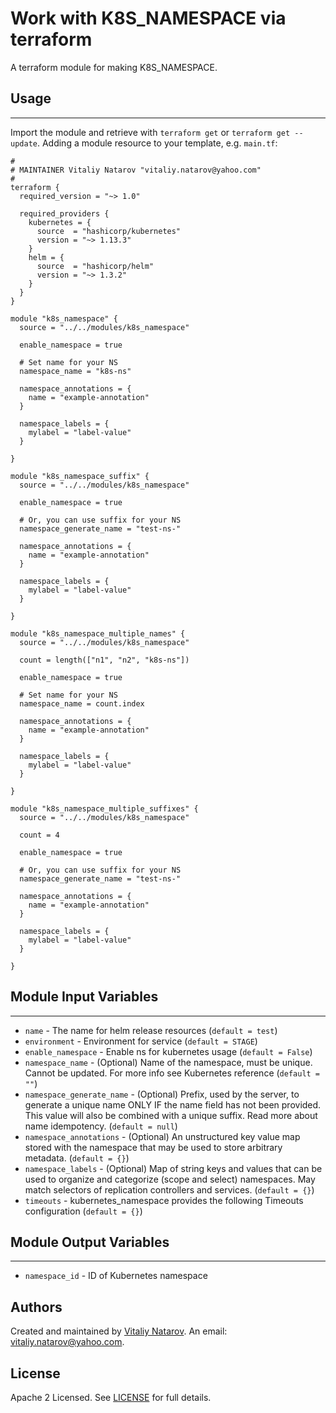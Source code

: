 # Work with K8S_NAMESPACE via terraform

A terraform module for making K8S_NAMESPACE.


## Usage
----------------------
Import the module and retrieve with ```terraform get``` or ```terraform get --update```. Adding a module resource to your template, e.g. `main.tf`:

```
#
# MAINTAINER Vitaliy Natarov "vitaliy.natarov@yahoo.com"
#
terraform {
  required_version = "~> 1.0"

  required_providers {
    kubernetes = {
      source  = "hashicorp/kubernetes"
      version = "~> 1.13.3"
    }
    helm = {
      source  = "hashicorp/helm"
      version = "~> 1.3.2"
    }
  }
}

module "k8s_namespace" {
  source = "../../modules/k8s_namespace"

  enable_namespace = true

  # Set name for your NS
  namespace_name = "k8s-ns"

  namespace_annotations = {
    name = "example-annotation"
  }

  namespace_labels = {
    mylabel = "label-value"
  }

}

module "k8s_namespace_suffix" {
  source = "../../modules/k8s_namespace"

  enable_namespace = true

  # Or, you can use suffix for your NS
  namespace_generate_name = "test-ns-"

  namespace_annotations = {
    name = "example-annotation"
  }

  namespace_labels = {
    mylabel = "label-value"
  }

}

module "k8s_namespace_multiple_names" {
  source = "../../modules/k8s_namespace"

  count = length(["n1", "n2", "k8s-ns"])

  enable_namespace = true

  # Set name for your NS
  namespace_name = count.index

  namespace_annotations = {
    name = "example-annotation"
  }

  namespace_labels = {
    mylabel = "label-value"
  }

}

module "k8s_namespace_multiple_suffixes" {
  source = "../../modules/k8s_namespace"

  count = 4

  enable_namespace = true

  # Or, you can use suffix for your NS
  namespace_generate_name = "test-ns-"

  namespace_annotations = {
    name = "example-annotation"
  }

  namespace_labels = {
    mylabel = "label-value"
  }

}
```

## Module Input Variables
----------------------
- `name` - The name for helm release resources (`default = test`)
- `environment` - Environment for service (`default = STAGE`)
- `enable_namespace` - Enable ns for kubernetes usage (`default = False`)
- `namespace_name` - (Optional) Name of the namespace, must be unique. Cannot be updated. For more info see Kubernetes reference (`default = ""`)
- `namespace_generate_name` - (Optional) Prefix, used by the server, to generate a unique name ONLY IF the name field has not been provided. This value will also be combined with a unique suffix. Read more about name idempotency. (`default = null`)
- `namespace_annotations` - (Optional) An unstructured key value map stored with the namespace that may be used to store arbitrary metadata. (`default = {}`)
- `namespace_labels` - (Optional) Map of string keys and values that can be used to organize and categorize (scope and select) namespaces. May match selectors of replication controllers and services. (`default = {}`)
- `timeouts` - kubernetes_namespace provides the following Timeouts configuration (`default = {}`)

## Module Output Variables
----------------------
- `namespace_id` - ID of Kubernetes namespace


## Authors

Created and maintained by [Vitaliy Natarov](https://github.com/SebastianUA). An email: [vitaliy.natarov@yahoo.com](vitaliy.natarov@yahoo.com).

## License

Apache 2 Licensed. See [LICENSE](https://github.com/SebastianUA/terraform/blob/master/LICENSE) for full details.
